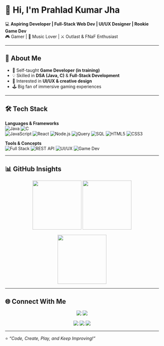# 👋 Hi, I'm Prahlad Kumar Jha  

💻 **Aspiring Developer | Full-Stack Web Dev | UI/UX Designer | Rookie Game Dev**  
🎮 Gamer | 🎵 Music Lover | ⚔️ Outlast & FNaF Enthusiast  

---

## 🚀 About Me  
- 🌱 Self-taught **Game Developer (in training)**  
- 💡 Skilled in **DSA (Java, C)** & **Full-Stack Development**  
- 🎨 Interested in **UI/UX & creative design**  
- 🕹️ Big fan of immersive gaming experiences  

---

## 🛠️ Tech Stack  

**Languages & Frameworks**  
![Java](https://img.shields.io/badge/Java-%23ED8B00.svg?style=for-the-badge&logo=openjdk&logoColor=white)  ![C](https://img.shields.io/badge/C-%2300599C.svg?style=for-the-badge&logo=c&logoColor=white)  
![JavaScript](https://img.shields.io/badge/JavaScript-%23323330.svg?style=for-the-badge&logo=javascript&logoColor=%23F7DF1E)  ![React](https://img.shields.io/badge/React-%2320232a.svg?style=for-the-badge&logo=react&logoColor=%2361DAFB)  ![Node.js](https://img.shields.io/badge/Node.js-43853D.svg?style=for-the-badge&logo=node.js&logoColor=white)  ![jQuery](https://img.shields.io/badge/jQuery-%230769AD.svg?style=for-the-badge&logo=jquery&logoColor=white)  ![SQL](https://img.shields.io/badge/SQL-%2300f.svg?style=for-the-badge&logo=sqlite&logoColor=white)  ![HTML5](https://img.shields.io/badge/HTML5-%23E34F26.svg?style=for-the-badge&logo=html5&logoColor=white)  ![CSS3](https://img.shields.io/badge/CSS3-%231572B6.svg?style=for-the-badge&logo=css3&logoColor=white)  

**Tools & Concepts**  
![Full Stack](https://img.shields.io/badge/Full%20Stack-%23000000.svg?style=for-the-badge&logo=dev.to&logoColor=white)  ![REST API](https://img.shields.io/badge/REST%20API-%23007396.svg?style=for-the-badge&logo=fastapi&logoColor=white)  ![UI/UX](https://img.shields.io/badge/UI%2FUX-%23FF4088.svg?style=for-the-badge&logo=figma&logoColor=white) ![Game Dev](https://img.shields.io/badge/Game%20Dev-%23000000.svg?style=for-the-badge&logo=unity&logoColor=white)  

---

## 📊 GitHub Insights  

<p align="center">
  <img src="https://github-readme-stats.vercel.app/api?username=aiger2569&show_icons=true&theme=radical" height="160"/>
  <img src="https://github-readme-stats.vercel.app/api/top-langs/?username=aiger2569&layout=compact&theme=radical" height="160"/>
</p>

<p align="center">
  <img src="https://github-readme-streak-stats.herokuapp.com/?user=aiger2569&theme=radical" height="160"/>
</p>

---

## 🌐 Connect With Me  
<p align="center">
  <a href="https://www.linkedin.com/in/prahlad-kumar-jha-b58887285/"><img src="https://img.shields.io/badge/LinkedIn-%230A66C2.svg?&style=for-the-badge&logo=linkedin&logoColor=white"/></a>
  <a href="https://github.com/aiger2569"><img src="https://img.shields.io/badge/GitHub-%23181717.svg?&style=for-the-badge&logo=github&logoColor=white"/></a>
</p>

<p align="center">
  <img src="https://komarev.com/ghpvc/?username=aiger2569&color=blue"/>  
  <img src="https://img.shields.io/github/followers/aiger2569?label=Followers&style=social"/>  
  <img src="https://img.shields.io/github/stars/aiger2569?label=Stars&style=social"/>  
</p>

---

⭐ *“Code, Create, Play, and Keep Improving!”*

